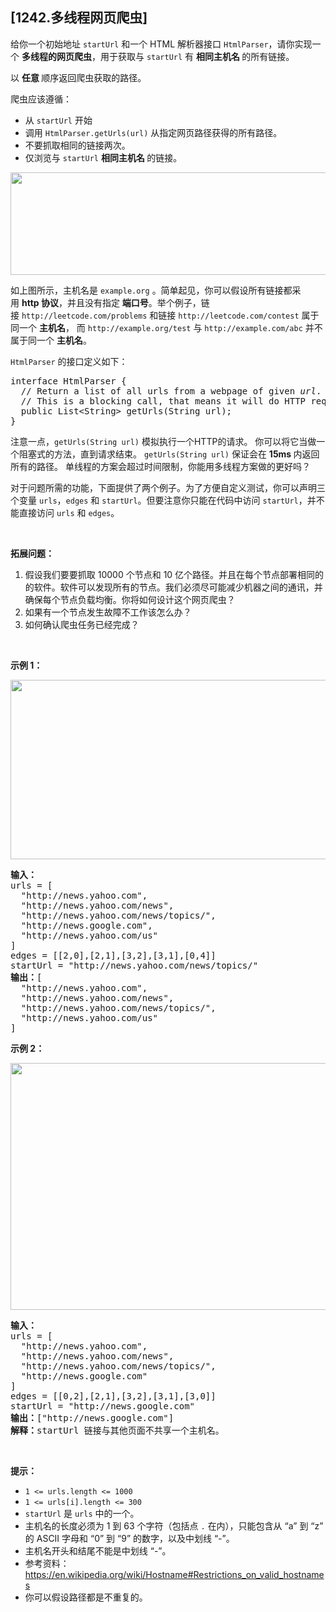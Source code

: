 ## [1242.多线程网页爬虫]
<p>给你一个初始地址&nbsp;<code>startUrl</code>&nbsp;和一个 HTML 解析器接口&nbsp;<code>HtmlParser</code>，请你实现一个&nbsp;<strong>多线程的网页爬虫</strong>，用于获取与&nbsp;<code>startUrl</code>&nbsp;有&nbsp;<strong>相同主机名&nbsp;</strong>的所有链接。&nbsp;</p>

<p>以&nbsp;<strong>任意&nbsp;</strong>顺序返回爬虫获取的路径。</p>

<p>爬虫应该遵循：</p>

<ul>
	<li>从&nbsp;<code>startUrl</code>&nbsp;开始</li>
	<li>调用&nbsp;<code>HtmlParser.getUrls(url)</code> 从指定网页路径获得的所有路径。</li>
	<li>不要抓取相同的链接两次。</li>
	<li>仅浏览与&nbsp;<code>startUrl</code>&nbsp;<strong>相同主机名&nbsp;</strong>的链接。</li>
</ul>

<p><img alt="" src="https://user-gold-cdn.xitu.io/2019/11/7/16e463265c7086cb?w=975&amp;h=266&amp;f=png&amp;s=24624" /><img alt="" src="https://assets.leetcode-cn.com/aliyun-lc-upload/uploads/2019/11/09/urlhostname.png" style="height:164px; width:600px" /></p>

<p>如上图所示，主机名是&nbsp;<code>example.org</code>&nbsp;。简单起见，你可以假设所有链接都采用&nbsp;<strong>http 协议</strong>，并且没有指定&nbsp;<strong>端口号</strong>。举个例子，链接&nbsp;<code>http://leetcode.com/problems</code> 和链接&nbsp;<code>http://leetcode.com/contest</code> 属于同一个&nbsp;<strong>主机名</strong>， 而&nbsp;<code>http://example.org/test</code>&nbsp;与&nbsp;<code>http://example.com/abc</code> 并不属于同一个&nbsp;<strong>主机名</strong>。</p>

<p><code>HtmlParser</code> 的接口定义如下：</p>

<pre>
interface HtmlParser {
  // Return a list of all urls from a webpage of given <em>url</em>.
  // This is a blocking call, that means it will do HTTP request and return when this request is finished.
  public List&lt;String&gt; getUrls(String url);
}</pre>

<p>注意一点，<code>getUrls(String url)</code>&nbsp;模拟执行一个HTTP的请求。 你可以将它当做一个阻塞式的方法，直到请求结束。&nbsp;<code>getUrls(String url)</code>&nbsp;保证会在&nbsp;<strong>15ms&nbsp;</strong>内返回所有的路径。 单线程的方案会超过时间限制，你能用多线程方案做的更好吗？</p>

<p>对于问题所需的功能，下面提供了两个例子。为了方便自定义测试，你可以声明三个变量&nbsp;<code>urls</code>，<code>edges</code>&nbsp;和&nbsp;<code>startUrl</code>。但要注意你只能在代码中访问&nbsp;<code>startUrl</code>，并不能直接访问&nbsp;<code>urls</code>&nbsp;和&nbsp;<code>edges</code>。</p>

<p>&nbsp;</p>

<p><strong>拓展问题：</strong></p>

<ol>
	<li>假设我们要要抓取 10000 个节点和 10 亿个路径。并且在每个节点部署相同的的软件。软件可以发现所有的节点。我们必须尽可能减少机器之间的通讯，并确保每个节点负载均衡。你将如何设计这个网页爬虫？</li>
	<li>如果有一个节点发生故障不工作该怎么办？</li>
	<li>如何确认爬虫任务已经完成？</li>
</ol>

<p>&nbsp;</p>

<p><strong>示例 1：</strong></p>

<p><img alt="" src="https://assets.leetcode-cn.com/aliyun-lc-upload/uploads/2019/11/09/sample_2_1497.png" style="height:287px; width:600px" /><img alt="" src="https://user-gold-cdn.xitu.io/2019/11/7/16e46559da0c446a?w=875&amp;h=418&amp;f=png&amp;s=43518" /></p>

<pre>
<strong>输入：
</strong>urls = [
&nbsp; &quot;http://news.yahoo.com&quot;,
&nbsp; &quot;http://news.yahoo.com/news&quot;,
&nbsp; &quot;http://news.yahoo.com/news/topics/&quot;,
&nbsp; &quot;http://news.google.com&quot;,
&nbsp; &quot;http://news.yahoo.com/us&quot;
]
edges = [[2,0],[2,1],[3,2],[3,1],[0,4]]
startUrl = &quot;http://news.yahoo.com/news/topics/&quot;
<strong>输出：</strong>[
&nbsp; &quot;http://news.yahoo.com&quot;,
&nbsp; &quot;http://news.yahoo.com/news&quot;,
&nbsp; &quot;http://news.yahoo.com/news/topics/&quot;,
&nbsp; &quot;http://news.yahoo.com/us&quot;
]
</pre>

<p><strong>示例 2：</strong></p>

<p><strong><img alt="" src="https://user-gold-cdn.xitu.io/2019/11/7/16e4657b399a5fd2?w=654&amp;h=431&amp;f=png&amp;s=33838" /><img alt="" src="https://assets.leetcode-cn.com/aliyun-lc-upload/uploads/2019/11/09/sample_3_1497.png" style="height:395px; width:530px" /></strong></p>

<pre>
<strong>输入：</strong>
urls = [
&nbsp; &quot;http://news.yahoo.com&quot;,
&nbsp; &quot;http://news.yahoo.com/news&quot;,
&nbsp; &quot;http://news.yahoo.com/news/topics/&quot;,
&nbsp; &quot;http://news.google.com&quot;
]
edges = [[0,2],[2,1],[3,2],[3,1],[3,0]]
startUrl = &quot;http://news.google.com&quot;
<strong>输出：</strong>[&quot;http://news.google.com&quot;]
<strong>解释：</strong>startUrl 链接与其他页面不共享一个主机名。</pre>

<p>&nbsp;</p>

<p><strong>提示：</strong></p>

<ul>
	<li><code>1 &lt;= urls.length &lt;= 1000</code></li>
	<li><code>1 &lt;= urls[i].length &lt;= 300</code></li>
	<li><code>startUrl</code>&nbsp;是&nbsp;<code>urls</code>&nbsp;中的一个。</li>
	<li>主机名的长度必须为 1 到 63 个字符（包括点 <code>.</code> 在内），只能包含从 &ldquo;a&rdquo; 到 &ldquo;z&rdquo; 的 ASCII 字母和 &ldquo;0&rdquo; 到 &ldquo;9&rdquo; 的数字，以及中划线 &ldquo;-&rdquo;。</li>
	<li>主机名开头和结尾不能是中划线 &ldquo;-&rdquo;。</li>
	<li>参考资料：<a href="https://en.wikipedia.org/wiki/Hostname#Restrictions_on_valid_hostnames">https://en.wikipedia.org/wiki/Hostname#Restrictions_on_valid_hostnames</a></li>
	<li>你可以假设路径都是不重复的。</li>
</ul>
